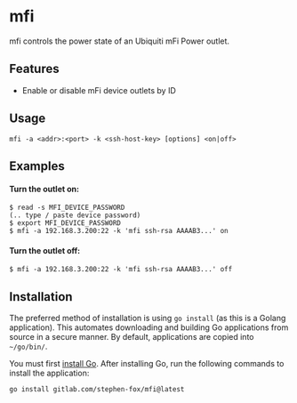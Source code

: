 # mfi

mfi controls the power state of an Ubiquiti mFi Power outlet.

## Features

- Enable or disable mFi device outlets by ID

## Usage

```
mfi -a <addr>:<port> -k <ssh-host-key> [options] <on|off>
```

## Examples

#### Turn the outlet on:

```
$ read -s MFI_DEVICE_PASSWORD
(.. type / paste device password)
$ export MFI_DEVICE_PASSWORD
$ mfi -a 192.168.3.200:22 -k 'mfi ssh-rsa AAAAB3...' on
```

#### Turn the outlet off:

```
$ mfi -a 192.168.3.200:22 -k 'mfi ssh-rsa AAAAB3...' off
```

## Installation

The preferred method of installation is using `go install` (as this is
a Golang application). This automates downloading and building Go
applications from source in a secure manner. By default, applications
are copied into `~/go/bin/`.

You must first [install Go](https://golang.org/doc/install). After installing
Go, run the following commands to install the application:

```sh
go install gitlab.com/stephen-fox/mfi@latest
```
